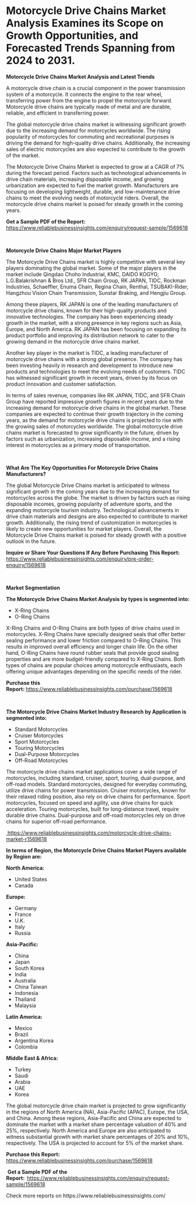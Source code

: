 <p><h1>Motorcycle Drive Chains Market Analysis Examines its Scope on Growth Opportunities, and Forecasted Trends Spanning from 2024 to 2031.</h1></p><p><strong>Motorcycle Drive Chains Market Analysis and Latest Trends</strong></p>
<p><p>A motorcycle drive chain is a crucial component in the power transmission system of a motorcycle. It connects the engine to the rear wheel, transferring power from the engine to propel the motorcycle forward. Motorcycle drive chains are typically made of metal and are durable, reliable, and efficient in transferring power.</p><p>The global motorcycle drive chains market is witnessing significant growth due to the increasing demand for motorcycles worldwide. The rising popularity of motorcycles for commuting and recreational purposes is driving the demand for high-quality drive chains. Additionally, the increasing sales of electric motorcycles are also expected to contribute to the growth of the market.</p><p>The Motorcycle Drive Chains Market is expected to grow at a CAGR of 7% during the forecast period. Factors such as technological advancements in drive chain materials, increasing disposable income, and growing urbanization are expected to fuel the market growth. Manufacturers are focusing on developing lightweight, durable, and low-maintenance drive chains to meet the evolving needs of motorcycle riders. Overall, the motorcycle drive chains market is poised for steady growth in the coming years.</p></p>
<p><strong>Get a Sample PDF of the Report:&nbsp;</strong> <a href="https://www.reliablebusinessinsights.com/enquiry/request-sample/1569618">https://www.reliablebusinessinsights.com/enquiry/request-sample/1569618</a></p>
<p>&nbsp;</p>
<p><strong>Motorcycle Drive Chains Major Market Players</strong></p>
<p><p>The Motorcycle Drive Chains market is highly competitive with several key players dominating the global market. Some of the major players in the market include Qingdao Choho Industrial, KMC, DAIDO KOGYO, L.G.Balakrishnan & Bros Ltd., SFR Chain Group, RK JAPAN, TIDC, Rockman Industries, Schaeffler, Enuma Chain, Regina Chain, Renthal, TSUBAKI-Rider, Hangzhou Vision Chain Transmission, Sunstar Braking, and Hengjiu Group. </p><p>Among these players, RK JAPAN is one of the leading manufacturers of motorcycle drive chains, known for their high-quality products and innovative technologies. The company has been experiencing steady growth in the market, with a strong presence in key regions such as Asia, Europe, and North America. RK JAPAN has been focusing on expanding its product portfolio and improving its distribution network to cater to the growing demand in the motorcycle drive chains market.</p><p>Another key player in the market is TIDC, a leading manufacturer of motorcycle drive chains with a strong global presence. The company has been investing heavily in research and development to introduce new products and technologies to meet the evolving needs of customers. TIDC has witnessed significant growth in recent years, driven by its focus on product innovation and customer satisfaction.</p><p>In terms of sales revenue, companies like RK JAPAN, TIDC, and SFR Chain Group have reported impressive growth figures in recent years due to the increasing demand for motorcycle drive chains in the global market. These companies are expected to continue their growth trajectory in the coming years, as the demand for motorcycle drive chains is projected to rise with the growing sales of motorcycles worldwide. The global motorcycle drive chains market is forecasted to grow significantly in the future, driven by factors such as urbanization, increasing disposable income, and a rising interest in motorcycles as a primary mode of transportation.</p></p>
<p>&nbsp;</p>
<p><strong>What Are The Key Opportunities For Motorcycle Drive Chains Manufacturers?</strong></p>
<p><p>The global Motorcycle Drive Chains market is anticipated to witness significant growth in the coming years due to the increasing demand for motorcycles across the globe. The market is driven by factors such as rising disposable incomes, growing popularity of adventure sports, and the expanding motorcycle tourism industry. Technological advancements in drive chain materials and designs are also expected to contribute to market growth. Additionally, the rising trend of customization in motorcycles is likely to create new opportunities for market players. Overall, the Motorcycle Drive Chains market is poised for steady growth with a positive outlook in the future.</p></p>
<p><strong>Inquire or Share Your Questions If Any Before Purchasing This Report:</strong> <a href="https://www.reliablebusinessinsights.com/enquiry/pre-order-enquiry/1569618">https://www.reliablebusinessinsights.com/enquiry/pre-order-enquiry/1569618</a></p>
<p>&nbsp;</p>
<p><strong>Market Segmentation</strong></p>
<p><strong>The Motorcycle Drive Chains Market Analysis by types is segmented into:</strong></p>
<p><ul><li>X-Ring Chains</li><li>O-Ring Chains</li></ul></p>
<p><p>X-Ring Chains and O-Ring Chains are both types of drive chains used in motorcycles. X-Ring Chains have specially designed seals that offer better sealing performance and lower friction compared to O-Ring Chains. This results in improved overall efficiency and longer chain life. On the other hand, O-Ring Chains have round rubber seals that provide good sealing properties and are more budget-friendly compared to X-Ring Chains. Both types of chains are popular choices among motorcycle enthusiasts, each offering unique advantages depending on the specific needs of the rider.</p></p>
<p><strong>Purchase this Report:&nbsp;</strong><a href="https://www.reliablebusinessinsights.com/purchase/1569618">https://www.reliablebusinessinsights.com/purchase/1569618</a></p>
<p>&nbsp;</p>
<p><strong>The Motorcycle Drive Chains Market Industry Research by Application is segmented into:</strong></p>
<p><ul><li>Standard Motorcycles</li><li>Cruiser Motorcycles</li><li>Sport Motorcycles</li><li>Touring Motorcycles</li><li>Dual-Purpose Motorcycles</li><li>Off-Road Motorcycles</li></ul></p>
<p><p>The motorcycle drive chains market applications cover a wide range of motorcycles, including standard, cruiser, sport, touring, dual-purpose, and off-road models. Standard motorcycles, designed for everyday commuting, utilize drive chains for power transmission. Cruiser motorcycles, known for their relaxed riding position, also rely on drive chains for performance. Sport motorcycles, focused on speed and agility, use drive chains for quick acceleration. Touring motorcycles, built for long-distance travel, require durable drive chains. Dual-purpose and off-road motorcycles rely on drive chains for superior off-road performance.</p></p>
<p><a href="https://www.reliablebusinessinsights.com/motorcycle-drive-chains-market-r1569618">&nbsp;https://www.reliablebusinessinsights.com/motorcycle-drive-chains-market-r1569618</a></p>
<p><strong>In terms of Region, the Motorcycle Drive Chains Market Players available by Region are:</strong></p>
<p>
    <p> <strong> North America: </strong>
        <ul>
            <li>United States</li>
            <li>Canada</li>
        </ul>
        </p> 
    <p> <strong> Europe: </strong>
        <ul>
            <li>Germany</li>
            <li>France</li>
            <li>U.K.</li>
            <li>Italy</li>
            <li>Russia</li>
        </ul>
        </p> 
    <p> <strong> Asia-Pacific: </strong>
        <ul>
            <li>China</li>
            <li>Japan</li>
            <li>South Korea</li>
            <li>India</li>
            <li>Australia</li>
            <li>China Taiwan</li>
            <li>Indonesia</li>
            <li>Thailand</li>
            <li>Malaysia</li>
        </ul>
        </p> 
    <p> <strong> Latin America: </strong>
        <ul>
            <li>Mexico</li>
            <li>Brazil</li>
            <li>Argentina Korea</li>
            <li>Colombia</li>
        </ul>
        </p> 
    <p> <strong> Middle East & Africa: </strong>
        <ul>
            <li>Turkey</li>
            <li>Saudi</li>
            <li>Arabia</li>
            <li>UAE</li>
            <li>Korea</li>
        </ul>
    </p>
    </p>
<p><p>The global motorcycle drive chain market is projected to grow significantly in the regions of North America (NA), Asia-Pacific (APAC), Europe, the USA, and China. Among these regions, Asia-Pacific and China are expected to dominate the market with a market share percentage valuation of 40% and 25%, respectively. North America and Europe are also anticipated to witness substantial growth with market share percentages of 20% and 10%, respectively. The USA is projected to account for 5% of the market share.</p></p>
<p><strong>Purchase this Report: </strong><a href="https://www.reliablebusinessinsights.com/purchase/1569618">https://www.reliablebusinessinsights.com/purchase/1569618</a></p>
<p>&nbsp;<strong>Get a Sample PDF of the Report:&nbsp;&nbsp;</strong><a href="https://www.reliablebusinessinsights.com/enquiry/request-sample/1569618">https://www.reliablebusinessinsights.com/enquiry/request-sample/1569618</a></p>
<p><strong></strong></p>
<p>Check more reports on https://www.reliablebusinessinsights.com/</p>